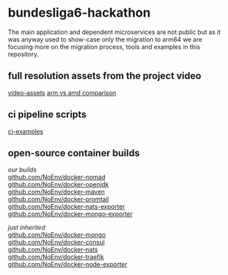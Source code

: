 # bundesliga6-hackathon
The main application and dependent microservices are not public but as it was anyway used to show-case only the migration to arm64 we are focusing more on the migration process, tools and examples in this repository.

## full resolution assets from the project video
[video-assets](https://github.com/NoEnv/bundesliga6-hackathon/tree/main/video-assets)
[arm vs amd comparison](https://github.com/NoEnv/bundesliga6-hackathon/blob/main/video-assets/comparison.pdf)

## ci pipeline scripts
[ci-examples](https://github.com/NoEnv/bundesliga6-hackathon/tree/main/ci-examples)

## open-source container builds
_our builds_  
[github.com/NoEnv/docker-nomad](https://github.com/NoEnv/docker-nomad)  
[github.com/NoEnv/docker-openjdk](https://github.com/NoEnv/docker-openjdk)  
[github.com/NoEnv/docker-maven](https://github.com/NoEnv/docker-maven)  
[github.com/NoEnv/docker-promtail](https://github.com/NoEnv/docker-promtail)  
[github.com/NoEnv/docker-nats-exporter](https://github.com/NoEnv/docker-nats-exporter)  
[github.com/NoEnv/docker-mongo-exporter](https://github.com/NoEnv/docker-mongo-exporter)  

_just inherited_  
[github.com/NoEnv/docker-mongo](https://github.com/NoEnv/docker-mongo)  
[github.com/NoEnv/docker-consul](https://github.com/NoEnv/docker-consul)  
[github.com/NoEnv/docker-nats](https://github.com/NoEnv/docker-nats)  
[github.com/NoEnv/docker-traefik](https://github.com/NoEnv/docker-traefik)  
[github.com/NoEnv/docker-node-exporter](https://github.com/NoEnv/docker-node-exporter)  
